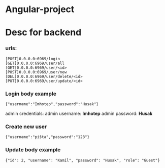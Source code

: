 # Angular-project

# Desc for backend

### urls:
    [POST]0.0.0.0:6969/login
    [GET]0.0.0.0:6969/user/all
    [GET]0.0.0.0:6969/user/<id>
    [POST]0.0.0.0:6969/user/new
    [DEL]0.0.0.0:6969/user/delete/<id>
    [PUT]0.0.0.0:6969/user/update/<id>

### Login body example
   ```
   {"username":"Imhotep","password":"Husak"}
   ```
   admin credentials: 
   admin username: **Imhotep**
   admin password: **Husak**

### Create new user
    {"username":"pišta","password":"123"}
    


### Update body example
   
    {"id": 2, "username": "Kamil", "password": "Husak", "role": "Guest"}
